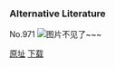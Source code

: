 ### Alternative Literature
No.971
![图片不见了~~~](https://imgs.xkcd.com/comics/alternative_literature.png)

[原址](https://xkcd.com//971) [下载](https://imgs.xkcd.com/comics/alternative_literature.png)

